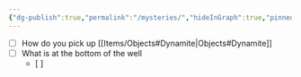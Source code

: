 ```yaml
---
{"dg-publish":true,"permalink":"/mysteries/","hideInGraph":true,"pinned":true,"tags":["Hide"],"updated":"2025-04-12T16:02:43.346+01:00"}
---
```



- [ ] How do you pick up [[Items/Objects#Dynamite\|Objects#Dynamite]]
- [ ] What is at the bottom of the well
	- [ ] 